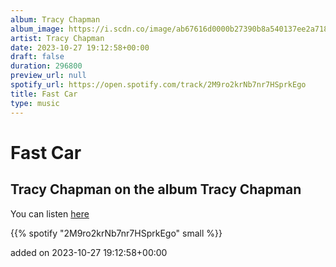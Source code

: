 ```yaml
---
album: Tracy Chapman
album_image: https://i.scdn.co/image/ab67616d0000b27390b8a540137ee2a718a369f9
artist: Tracy Chapman
date: 2023-10-27 19:12:58+00:00
draft: false
duration: 296800
preview_url: null
spotify_url: https://open.spotify.com/track/2M9ro2krNb7nr7HSprkEgo
title: Fast Car
type: music
---
```



# Fast Car

## Tracy Chapman on the album Tracy Chapman

You can listen [here](https://open.spotify.com/track/2M9ro2krNb7nr7HSprkEgo)

{{% spotify "2M9ro2krNb7nr7HSprkEgo" small %}}

added on 2023-10-27 19:12:58+00:00